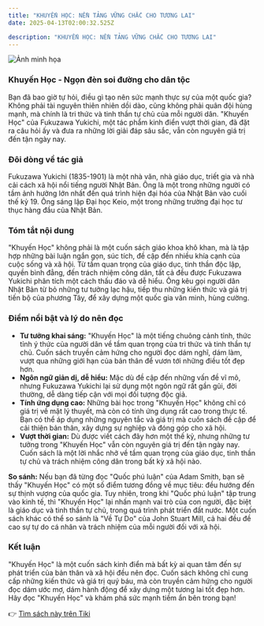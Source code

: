 ```yaml
---
title: "KHUYẾN HỌC: NỀN TẢNG VỮNG CHẮC CHO TƯƠNG LAI"
date: 2025-04-13T02:00:32.525Z

description: "KHUYẾN HỌC: NỀN TẢNG VỮNG CHẮC CHO TƯƠNG LAI"
---
```


![Ảnh minh họa](https://external-content.duckduckgo.com/iu/?u=https%3A%2F%2Fpibook.vn%2Fupload%2Fnews%2Freview-sach-khuyen-hoc.jpg&f=1&nofb=1&ipt=e7bf55692d8f006d238f11fecac87ad96db121adc9b3cbd48da605a44d55856f) 

 ### Khuyến Học - Ngọn đèn soi đường cho dân tộc

Bạn đã bao giờ tự hỏi, điều gì tạo nên sức mạnh thực sự của một quốc gia? Không phải tài nguyên thiên nhiên dồi dào, cũng không phải quân đội hùng mạnh, mà chính là tri thức và tinh thần tự chủ của mỗi người dân. "Khuyến Học" của Fukuzawa Yukichi, một tác phẩm kinh điển vượt thời gian, đã đặt ra câu hỏi ấy và đưa ra những lời giải đáp sâu sắc, vẫn còn nguyên giá trị đến tận ngày nay.

### Đôi dòng về tác giả

Fukuzawa Yukichi (1835-1901) là một nhà văn, nhà giáo dục, triết gia và nhà cải cách xã hội nổi tiếng người Nhật Bản. Ông là một trong những người có tầm ảnh hưởng lớn nhất đến quá trình hiện đại hóa của Nhật Bản vào cuối thế kỷ 19. Ông sáng lập Đại học Keio, một trong những trường đại học tư thục hàng đầu của Nhật Bản.

### Tóm tắt nội dung

"Khuyến Học" không phải là một cuốn sách giáo khoa khô khan, mà là tập hợp những bài luận ngắn gọn, súc tích, đề cập đến nhiều khía cạnh của cuộc sống và xã hội. Từ tầm quan trọng của giáo dục, tinh thần độc lập, quyền bình đẳng, đến trách nhiệm công dân, tất cả đều được Fukuzawa Yukichi phân tích một cách thấu đáo và dễ hiểu. Ông kêu gọi người dân Nhật Bản từ bỏ những tư tưởng lạc hậu, tiếp thu những kiến thức và giá trị tiến bộ của phương Tây, để xây dựng một quốc gia văn minh, hùng cường.

### Điểm nổi bật và lý do nên đọc

*   **Tư tưởng khai sáng:** "Khuyến Học" là một tiếng chuông cảnh tỉnh, thức tỉnh ý thức của người dân về tầm quan trọng của tri thức và tinh thần tự chủ. Cuốn sách truyền cảm hứng cho người đọc dám nghĩ, dám làm, vượt qua những giới hạn của bản thân để vươn tới những điều tốt đẹp hơn.
*   **Ngôn ngữ giản dị, dễ hiểu:** Mặc dù đề cập đến những vấn đề vĩ mô, nhưng Fukuzawa Yukichi lại sử dụng một ngôn ngữ rất gần gũi, đời thường, dễ dàng tiếp cận với mọi đối tượng độc giả.
*   **Tính ứng dụng cao:** Những bài học trong "Khuyến Học" không chỉ có giá trị về mặt lý thuyết, mà còn có tính ứng dụng rất cao trong thực tế. Bạn có thể áp dụng những nguyên tắc và giá trị mà cuốn sách đề cập để cải thiện bản thân, xây dựng sự nghiệp và đóng góp cho xã hội.
*   **Vượt thời gian:** Dù được viết cách đây hơn một thế kỷ, nhưng những tư tưởng trong "Khuyến Học" vẫn còn nguyên giá trị đến tận ngày nay. Cuốn sách là một lời nhắc nhở về tầm quan trọng của giáo dục, tinh thần tự chủ và trách nhiệm công dân trong bất kỳ xã hội nào.

**So sánh:** Nếu bạn đã từng đọc "Quốc phú luận" của Adam Smith, bạn sẽ thấy "Khuyến Học" có một số điểm tương đồng về mục tiêu: đều hướng đến sự thịnh vượng của quốc gia. Tuy nhiên, trong khi "Quốc phú luận" tập trung vào kinh tế, thì "Khuyến Học" lại nhấn mạnh vai trò của con người, đặc biệt là giáo dục và tinh thần tự chủ, trong quá trình phát triển đất nước. Một cuốn sách khác có thể so sánh là "Về Tự Do" của John Stuart Mill, cả hai đều đề cao sự tự do cá nhân và trách nhiệm của mỗi người đối với xã hội.

### Kết luận

"Khuyến Học" là một cuốn sách kinh điển mà bất kỳ ai quan tâm đến sự phát triển của bản thân và xã hội đều nên đọc. Cuốn sách không chỉ cung cấp những kiến thức và giá trị quý báu, mà còn truyền cảm hứng cho người đọc dám ước mơ, dám hành động để xây dựng một tương lai tốt đẹp hơn. Hãy đọc "Khuyến Học" và khám phá sức mạnh tiềm ẩn bên trong bạn!


👉 [Tìm sách này trên Tiki](https://tiki.vn/search?q=Khuy%E1%BA%BFn%20h%E1%BB%8Dc)
